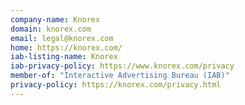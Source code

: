 ```yaml
---
company-name: Knorex
domain: knorex.com
email: legal@knorex.com
home: https://knorex.com/
iab-listing-name: Knorex
iab-privacy-policy: https://www.knorex.com/privacy
member-of: "Interactive Advertising Bureau (IAB)"
privacy-policy: https://knorex.com/privacy.html
---
```




